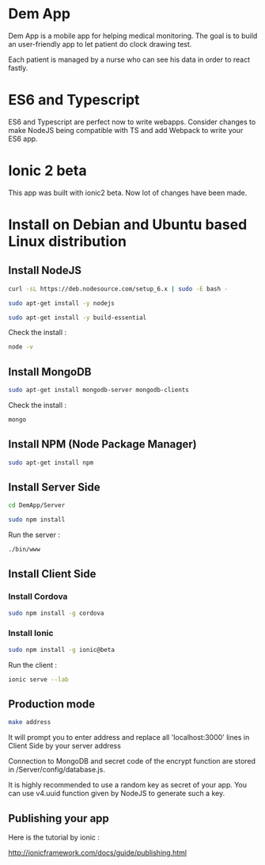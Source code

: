 # Dem App

Dem App is a mobile app for helping medical monitoring.
The goal is to build an user-friendly app to let patient do clock drawing test.

Each patient is managed by a nurse who can see his data in order to react fastly.

# ES6 and Typescript
ES6 and Typescript are perfect now to write webapps. Consider changes to make NodeJS being compatible with TS
and add Webpack to write your ES6 app.


# Ionic 2 beta
This app was built with ionic2 beta. Now lot of changes have been made.


# Install on Debian and Ubuntu based Linux distribution

## Install NodeJS
```bash
curl -sL https://deb.nodesource.com/setup_6.x | sudo -E bash -

sudo apt-get install -y nodejs

sudo apt-get install -y build-essential
```

Check the install :
```bash
node -v
```

## Install MongoDB
```bash
sudo apt-get install mongodb-server mongodb-clients
```

Check the install :
```bash
mongo
```

## Install NPM (Node Package Manager)
```bash
sudo apt-get install npm
```
## Install Server Side
```bash
cd DemApp/Server

sudo npm install
```

Run the server :
```bash
./bin/www
```

## Install Client Side

### Install Cordova
```bash
sudo npm install -g cordova
```
### Install Ionic
```bash
sudo npm install -g ionic@beta
```

Run the client :
```bash
ionic serve --lab
```

## Production mode
```bash
make address
```

It will prompt you to enter address and replace all 'localhost:3000' lines in Client Side by your server address

Connection to MongoDB and secret code of the encrypt function are stored in /Server/config/database.js.

It is highly recommended to use a random key as secret of your app. You can use v4.uuid function given by NodeJS to generate such a key.

## Publishing your app

Here is the tutorial by ionic :

http://ionicframework.com/docs/guide/publishing.html



